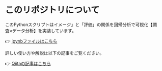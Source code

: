 # このリポジトリについて

このPythonスクリプトはイメージ」と「評価」の関係を回帰分析で可視化【調査×データ分析】を実装しています。

👉 [ipynbファイルはこちら](https://github.com/iwakazusuwa/ipynb_regression)


詳しい使い方や解説は以下の記事をご覧ください。

👉 [Qiitaの記事はこちら](https://qiita.com/iwakazusuwa/items/f916f10f6ceb013e6b5a)
